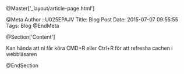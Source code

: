 @Master['_layout/article-page.html']

@Meta Author : U025EPAJV
Title: Blog Post Date: 2015-07-07 09:55:55 Tags: Blog 
@EndMeta

@Section['Content']

Kan hända att ni får köra CMD+R eller Ctrl+R för att refresha cachen i webbläsaren

@EndSection